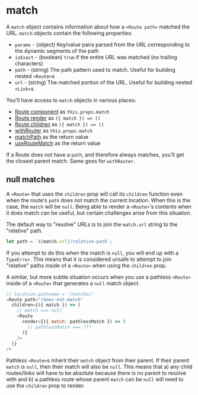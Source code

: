 # match

A `match` object contains information about how a `<Route path>` matched the URL. `match` objects contain the following properties:

- `params` - (object) Key/value pairs parsed from the URL corresponding to the dynamic segments of the path
- `isExact` - (boolean) `true` if the entire URL was matched (no trailing characters)
- `path` - (string) The path pattern used to match. Useful for building nested `<Route>`s
- `url` - (string) The matched portion of the URL. Useful for building nested `<Link>`s

You'll have access to `match` objects in various places:

- [Route component](./Route.md#component) as `this.props.match`
- [Route render](./Route.md#render-func) as `({ match }) => ()`
- [Route children](./Route.md#children-func) as `({ match }) => ()`
- [withRouter](./withRouter.md) as `this.props.match`
- [matchPath](./matchPath.md) as the return value
- [useRouteMatch](./hooks.md#useroutematch) as the return value

If a Route does not have a `path`, and therefore always matches, you'll get the closest parent match. Same goes for `withRouter`.

## null matches

A `<Route>` that uses the `children` prop will call its `children` function even when the route's `path` does not match the current location. When this is the case, the `match` will be `null`. Being able to render a `<Route>`'s contents when it does match can be useful, but certain challenges arise from this situation.

The default way to "resolve" URLs is to join the `match.url` string to the "relative" path.

```js
let path = `${match.url}/relative-path`;
```

If you attempt to do this when the match is `null`, you will end up with a `TypeError`. This means that it is considered unsafe to attempt to join "relative" paths inside of a `<Route>` when using the `children` prop.

A similar, but more subtle situation occurs when you use a pathless `<Route>` inside of a `<Route>` that generates a `null` match object.

```js
// location.pathname = '/matches'
<Route path="/does-not-match"
  children={({ match }) => (
    // match === null
    <Route
      render={({ match: pathlessMatch }) => (
        // pathlessMatch === ???
      )}
    />
  )}
/>
```

Pathless `<Route>`s inherit their `match` object from their parent. If their parent `match` is `null`, then their match will also be `null`. This means that a) any child routes/links will have to be absolute because there is no parent to resolve with and b) a pathless route whose parent `match` can be `null` will need to use the `children` prop to render.
